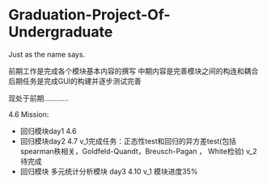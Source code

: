 # Graduation-Project-Of-Undergraduate
Just as the name says.

前期工作是完成各个模块基本内容的撰写
中期内容是完善模块之间的构连和耦合
后期任务是完成GUI的构建并逐步测试完善

现处于前期…………


4.6 
Mission:
* 回归模块day1  4.6  
* 回归模块day2  4.7 
    v_1完成任务：正态性test和回归的异方差test(包括spearman秩相关，Goldfeld-Quandt，Breusch-Pagan ， White检验)
    v_2待完成
* 回归模块 多元统计分析模块 day3 4.10 v_1 模块进度35%